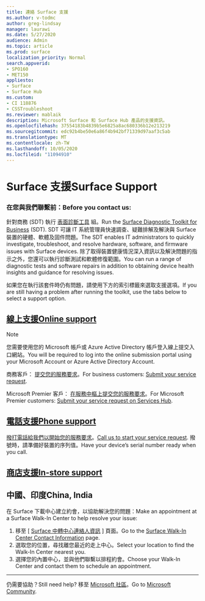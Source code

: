 ```yaml
---
title: 連絡 Surface 支援
ms.author: v-todmc
author: greg-lindsay
manager: laurawi
ms.date: 5/27/2020
audience: Admin
ms.topic: article
ms.prod: surface
localization_priority: Normal
search.appverid:
- SPO160
- MET150
appliesto:
- Surface
- Surface Hub
ms.custom:
- CI 118876
- CSSTroubleshoot
ms.reviewer: mablaik
description: Microsoft Surface 和 Surface Hub 產品的支援資訊。
ms.openlocfilehash: 37554183b4839b5e6825a8ac680336b12e213219
ms.sourcegitcommit: edc92b4be50e6a86f4b942bf71339d97aaf3c5ab
ms.translationtype: MT
ms.contentlocale: zh-TW
ms.lasthandoff: 10/05/2020
ms.locfileid: "11094910"
---
```

# <span data-ttu-id="57b26-103">Surface 支援</span><span class="sxs-lookup"><span data-stu-id="57b26-103">Surface Support</span></span>

### <span data-ttu-id="57b26-104">在您與我們聯繫前：</span><span class="sxs-lookup"><span data-stu-id="57b26-104">Before you contact us:</span></span>  

<span data-ttu-id="57b26-105">針對商務 (SDT) 執行 [表面診斷工具](https://docs.microsoft.com/surface/surface-diagnostic-toolkit-business) 組。</span><span class="sxs-lookup"><span data-stu-id="57b26-105">Run the [Surface Diagnostic Toolkit for Business](https://docs.microsoft.com/surface/surface-diagnostic-toolkit-business) (SDT).</span></span> <span data-ttu-id="57b26-106">SDT 可讓 IT 系統管理員快速調查、疑難排解及解決與 Surface 裝置的硬體、軟體及固件問題。</span><span class="sxs-lookup"><span data-stu-id="57b26-106">The SDT enables IT administrators to quickly investigate, troubleshoot, and resolve hardware, software, and firmware issues with Surface devices.</span></span> <span data-ttu-id="57b26-107">除了取得裝置健康情況深入資訊以及解決問題的指示之外，您還可以執行診斷測試和軟體修復範圍。</span><span class="sxs-lookup"><span data-stu-id="57b26-107">You can run a range of diagnostic tests and software repairs in addition to obtaining device health insights and guidance for resolving issues.</span></span> 

<span data-ttu-id="57b26-108">如果您在執行該套件時仍有問題，請使用下方的索引標籤來選取支援選項。</span><span class="sxs-lookup"><span data-stu-id="57b26-108">If you are still having a problem after running the toolkit, use the tabs below to select a support option.</span></span>

## [<span data-ttu-id="57b26-109">線上支援</span><span class="sxs-lookup"><span data-stu-id="57b26-109">Online support</span></span>](#tab/online)

> [!NOTE]
> <span data-ttu-id="57b26-110">您需要使用您的 Microsoft 帳戶或 Azure Active Directory 帳戶登入線上提交入口網站。</span><span class="sxs-lookup"><span data-stu-id="57b26-110">You will be required to log into the online submission portal using your Microsoft Account or Azure Active Directory Account.</span></span>  

<span data-ttu-id="57b26-111">商務客戶： [提交您的服務要求](https://support.serviceshub.microsoft.com/supportforbusiness/create?sapId=d383b26c-f150-6220-8f1b-e8aa325d9727)。</span><span class="sxs-lookup"><span data-stu-id="57b26-111">For business customers: [Submit your service request](https://support.serviceshub.microsoft.com/supportforbusiness/create?sapId=d383b26c-f150-6220-8f1b-e8aa325d9727).</span></span> 

<span data-ttu-id="57b26-112">Microsoft Premier 客戶： [在服務中樞上提交您的服務要求](https://serviceshub.microsoft.com/support/contactsupport)。</span><span class="sxs-lookup"><span data-stu-id="57b26-112">For Microsoft Premier customers: [Submit your service request on Services Hub](https://serviceshub.microsoft.com/support/contactsupport).</span></span> 

 
## [<span data-ttu-id="57b26-113">電話支援</span><span class="sxs-lookup"><span data-stu-id="57b26-113">Phone support</span></span>](#tab/phone)

<span data-ttu-id="57b26-114">[撥打電話給我們以開始您的服務要求](https://support.microsoft.com/help/4051701/global-customer-service-phone-numbers)。</span><span class="sxs-lookup"><span data-stu-id="57b26-114">[Call us to start your service request](https://support.microsoft.com/help/4051701/global-customer-service-phone-numbers).</span></span> <span data-ttu-id="57b26-115">撥號時，請準備好裝置的序列值。</span><span class="sxs-lookup"><span data-stu-id="57b26-115">Have your device’s serial number ready when you call.</span></span> 

## [<span data-ttu-id="57b26-116">商店支援</span><span class="sxs-lookup"><span data-stu-id="57b26-116">In-store support</span></span>](#tab/instore)

## <span data-ttu-id="57b26-117">中國、印度</span><span class="sxs-lookup"><span data-stu-id="57b26-117">China, India</span></span>

<span data-ttu-id="57b26-118">在 Surface 下載中心建立約會，以協助解決您的問題：</span><span class="sxs-lookup"><span data-stu-id="57b26-118">Make an appointment at a Surface Walk-In Center to help resolve your issue:</span></span>

1. <span data-ttu-id="57b26-119">移至 [ [Surface 中轉中心連絡人資訊](https://support.microsoft.com/help/4498593/find-surface-walk-in-center-contact-information) ] 頁面。</span><span class="sxs-lookup"><span data-stu-id="57b26-119">Go to the [Surface Walk-In Center Contact Information](https://support.microsoft.com/help/4498593/find-surface-walk-in-center-contact-information) page.</span></span> 
2. <span data-ttu-id="57b26-120">選取您的位置，尋找離您最近的走上中心。</span><span class="sxs-lookup"><span data-stu-id="57b26-120">Select your location to find the Walk-In Center nearest you.</span></span>  
3. <span data-ttu-id="57b26-121">選擇您的內置中心，並與他們聯繫以排程約會。</span><span class="sxs-lookup"><span data-stu-id="57b26-121">Choose your Walk-In Center and contact them to schedule an appointment.</span></span>


---

<span data-ttu-id="57b26-122">仍需要協助？</span><span class="sxs-lookup"><span data-stu-id="57b26-122">Still need help?</span></span> <span data-ttu-id="57b26-123">移至 [Microsoft 社區](https://answers.microsoft.com/)。</span><span class="sxs-lookup"><span data-stu-id="57b26-123">Go to [Microsoft Community](https://answers.microsoft.com/).</span></span>
